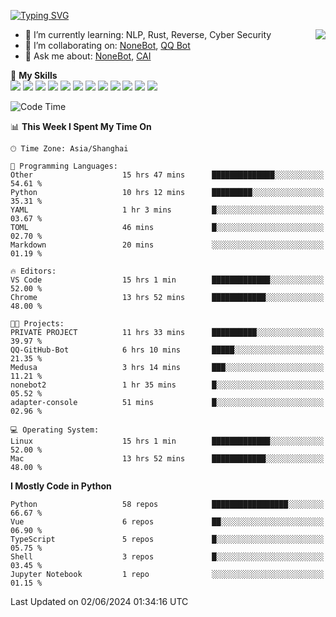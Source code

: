 [![Typing SVG](https://readme-typing-svg.herokuapp.com?size=25&duration=2500&color=8C43EA&vCenter=true&width=200&height=40&lines=Hi+there+%F0%9F%91%8B%F0%9F%8F%BB;I'm+yanyongyu)](https://git.io/typing-svg)

<a href="#">
  <img align="right" src="https://github-readme-stats.vercel.app/api?username=yanyongyu&count_private=true&show_icons=true&bg_color=15,f2f7fd,E0EAFC" />
</a>

- 🌱 I’m currently learning: NLP, Rust, Reverse, Cyber Security
- 👯 I’m collaborating on: [NoneBot](https://github.com/nonebot), [QQ Bot](https://github.com/Mrs4s/go-cqhttp)
- 💬 Ask me about: [NoneBot](https://github.com/nonebot), [CAI](https://github.com/cscs181/CAI)

🌟 **My Skills**  
![](https://img.shields.io/badge/-Python-3e74a2?style=flat-square&logo=Python&logoColor=fff)
![](https://img.shields.io/badge/-TypeScript-3178C6?style=flat-square&logo=TypeScript&logoColor=fff)
![](https://img.shields.io/badge/-Vue-4fc08d?style=flat-square&logo=Vue.js&logoColor=fff)
![](https://img.shields.io/badge/-React-2d98ce?style=flat-square&logo=React&logoColor=fff)
![](https://img.shields.io/badge/-FastAPI-009688?style=flat-square&logo=FastAPI&logoColor=fff)
![](https://img.shields.io/badge/-Linux-000000?style=flat-square&logo=Linux&logoColor=fff)
![](https://img.shields.io/badge/-Docker-2496ED?style=flat-square&logo=Docker&logoColor=fff)
![](https://img.shields.io/badge/-Kubernetes-326CE5?style=flat-square&logo=Kubernetes&logoColor=fff)
![](https://img.shields.io/badge/-GitHub%20Actions-2088FF?style=flat-square&logo=GitHubActions&logoColor=fff)
![](https://img.shields.io/badge/-PostgreSQL-4169E1?style=flat-square&logo=PostgreSQL&logoColor=fff)
![](https://img.shields.io/badge/-Redis-DC382D?style=flat-square&logo=Redis&logoColor=fff)
![](https://img.shields.io/badge/-MongoDB-47A248?style=flat-square&logo=MongoDB&logoColor=fff)

<!--START_SECTION:waka-->
![Code Time](http://img.shields.io/badge/Code%20Time-6%2C141%20hrs%2024%20mins-blue)

📊 **This Week I Spent My Time On** 

```text
🕑︎ Time Zone: Asia/Shanghai

💬 Programming Languages: 
Other                    15 hrs 47 mins      ██████████████░░░░░░░░░░░   54.61 % 
Python                   10 hrs 12 mins      █████████░░░░░░░░░░░░░░░░   35.31 % 
YAML                     1 hr 3 mins         █░░░░░░░░░░░░░░░░░░░░░░░░   03.67 % 
TOML                     46 mins             █░░░░░░░░░░░░░░░░░░░░░░░░   02.70 % 
Markdown                 20 mins             ░░░░░░░░░░░░░░░░░░░░░░░░░   01.19 % 

🔥 Editors: 
VS Code                  15 hrs 1 min        █████████████░░░░░░░░░░░░   52.00 % 
Chrome                   13 hrs 52 mins      ████████████░░░░░░░░░░░░░   48.00 % 

🐱‍💻 Projects: 
PRIVATE PROJECT          11 hrs 33 mins      ██████████░░░░░░░░░░░░░░░   39.97 % 
QQ-GitHub-Bot            6 hrs 10 mins       █████░░░░░░░░░░░░░░░░░░░░   21.35 % 
Medusa                   3 hrs 14 mins       ███░░░░░░░░░░░░░░░░░░░░░░   11.21 % 
nonebot2                 1 hr 35 mins        █░░░░░░░░░░░░░░░░░░░░░░░░   05.52 % 
adapter-console          51 mins             █░░░░░░░░░░░░░░░░░░░░░░░░   02.96 % 

💻 Operating System: 
Linux                    15 hrs 1 min        █████████████░░░░░░░░░░░░   52.00 % 
Mac                      13 hrs 52 mins      ████████████░░░░░░░░░░░░░   48.00 % 
```

**I Mostly Code in Python** 

```text
Python                   58 repos            █████████████████░░░░░░░░   66.67 % 
Vue                      6 repos             ██░░░░░░░░░░░░░░░░░░░░░░░   06.90 % 
TypeScript               5 repos             █░░░░░░░░░░░░░░░░░░░░░░░░   05.75 % 
Shell                    3 repos             █░░░░░░░░░░░░░░░░░░░░░░░░   03.45 % 
Jupyter Notebook         1 repo              ░░░░░░░░░░░░░░░░░░░░░░░░░   01.15 % 
```




 Last Updated on 02/06/2024 01:34:16 UTC
<!--END_SECTION:waka-->
